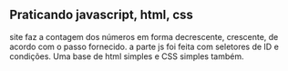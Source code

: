 ## Praticando javascript, html, css ##
site faz a contagem dos números em forma decrescente, crescente, de acordo com o passo fornecido.
a parte js foi feita com seletores de ID e condições. Uma base de html simples e CSS simples também. 
